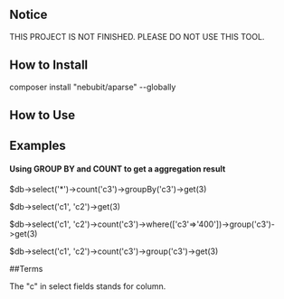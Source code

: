 ## Notice

THIS PROJECT IS NOT FINISHED. PLEASE DO NOT USE THIS TOOL.

## How to Install

composer install "nebubit/aparse" --globally

## How to Use


## Examples
#### Using GROUP BY and COUNT to get a aggregation result

$db->select('*')->count('c3')->groupBy('c3')->get(3)

$db->select('c1', 'c2')->get(3)

$db->select('c1', 'c2')->count('c3')->where(['c3'=>'400'])->group('c3')->get(3)

$db->select('c1', 'c2')->count('c3')->group('c3')->get(3)



##Terms

The "c" in select fields stands for column.

